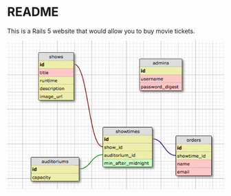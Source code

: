 # README

This is a Rails 5 website that would allow you to buy movie tickets.

![Database Schema](schema.png)
